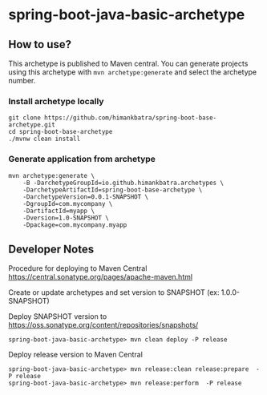 # spring-boot-java-basic-archetype

## How to use?

This archetype is published to Maven central. 
You can generate projects using this archetype with `mvn archetype:generate` and select the archetype number.

### Install archetype locally

```
git clone https://github.com/himankbatra/spring-boot-base-archetype.git
cd spring-boot-base-archetype
./mvnw clean install
```

### Generate application from archetype

```
mvn archetype:generate \
    -B -DarchetypeGroupId=io.github.himankbatra.archetypes \
    -DarchetypeArtifactId=spring-boot-base-archetype \
    -DarchetypeVersion=0.0.1-SNAPSHOT \
    -DgroupId=com.mycompany \
    -DartifactId=myapp \
    -Dversion=1.0-SNAPSHOT \
    -Dpackage=com.mycompany.myapp
```


## Developer Notes

Procedure for deploying to Maven Central https://central.sonatype.org/pages/apache-maven.html

Create or update archetypes and set version to SNAPSHOT (ex: 1.0.0-SNAPSHOT)

Deploy SNAPSHOT version to https://oss.sonatype.org/content/repositories/snapshots/

`spring-boot-java-basic-archetype> mvn clean deploy -P release`

Deploy release version to Maven Central

```
spring-boot-java-basic-archetype> mvn release:clean release:prepare  -P release
spring-boot-java-basic-archetype> mvn release:perform  -P release
```
